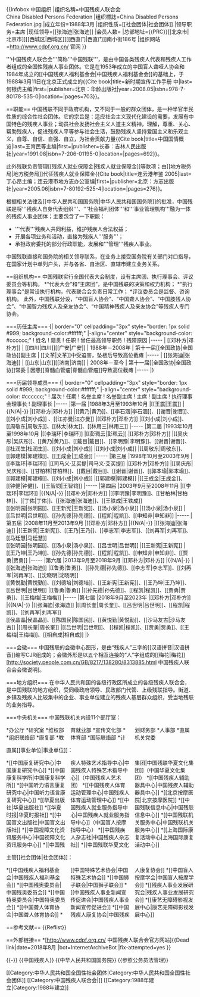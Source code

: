 {{Infobox 中国组织
|组织名稱=中国残疾人联合会<br>China Disabled Persons Federation
|组织標誌=China Disabled Persons Federation.jpg
|成立年份=1988年3月
|组织性质=[[社会团体|社会团体]]
|领导职务=主席
|现任领导=[[张海迪|张海迪]]
|会员人数=
|总部地址={{PRC}}[[北京市|北京市]][[西城区|西城区]][[西直门|西直门]]南小街186号
|组织网站=http://www.cdpf.org.cn/ 官网
}}

'''中国残疾人联合会'''简称'''中国残联'''，是由中国各类残疾人代表和残疾人工作者组成的全国性残疾人事业团体。它是在1953年成立的中国盲人聋哑人协会和1984年成立的[[中国残疾人福利基金会|中国残疾人福利基金会]]的基础上，于1988年3月11日在北京正式成立的<ref>{{Cite book|title=新时期宣传工作手册 中|last=何银虎主编|first=|publisher=北京：华龄出版社|year=2008.05|isbn=978-7-80178-535-0|location=|pages=703}}</ref>。

==职能==
中国残联不同于政府机构，又不同于一般的群众团体，是一种半官半民性质的综合性社会团体。它的宗旨是：适应社会主义现代化建设的需要，发展有中国特色的残疾人事业；动员社会发扬社会主义人道主义精神，理解，尊重、关心、帮助残疾人，促进残疾人平等参与社会生活，鼓励残疾人坚持爱国主义和乐观主义，自尊、自信、自强、自立，为社会贡献力量<ref>{{Cite book|title=中国国情概览|last=王育民等主编|first=|publisher=长春：吉林人民出版社|year=1991.08|isbn=7-206-01195-0|location=|pages=692}}</ref>。

此外残联负责管理[[残疾人就业保障金|残疾人就业保障金]]等款项；由[[地方税务局|地方税务局]]代征残疾人就业保障金<ref>{{Cite book|title=连云港年鉴 2005|last=丁心昂主编；连云港市地方志办公室编|first=|publisher=北京：方志出版社|year=2005.06|isbn=7-80192-525-4|location=|pages=276}}</ref>。

根据相关法律及[[中华人民共和国国务院|中华人民共和国国务院]]的批准，中国残联是将'''残疾人自身代表组织'''、'''社会福利团体'''和'''事业管理机构'''融为一体的残疾人事业团体；主要包含了一下职能：
* '''代表'''残疾人共同利益，维护残疾人合法权益；
* 开展各项业务和活动，直接为残疾人'''服务'''；
* 承担政府委托的部分行政职能，发展和'''管理'''残疾人事业。

中国残联直接和国务院的相关领导联系，在业务上接受国务院有关部门对口指导，在国家计划中单列户头，并与各省、自治区、直辖市建立业务关系。

==组织机构==
中国残联实行全国代表大会制度，设有主席团、执行理事会、评议委员会等机构。
*“代表大会”和“主席团”，是中国残联的决策和权力机构；
*“执行理事会”是常设执行机构，代表联合会负责日常工作；
*评议委员会是监督、咨询机构。
此外，中国残联分设，“中国盲人协会”、“中国聋人协会”、“中国肢残人协会”、“中国智力残疾人及亲友协会”、“中国精神残疾人及亲友协会”等残疾人专门协会。

===历任主席===
{| border="0" cellpadding="3px" style="border: 1px solid #999; background-color:#ffffff;"
|-align="center" style="background-color: #cccccc;"
! 姓名
! 籍贯
! 任职
! 曾任最高领导职务
! 残障原因
|-----
| [[邓朴方|邓朴方]]
| [[四川|四川]][[广安|广安]]
| 1988年－2008年
| 第十一届[[全国政协|全国政协]]副主席
| [[文革|文革]]中受迫害，坠楼后导致高位截瘫
|-----
| [[张海迪|张海迪]]
| [[山东|山东]][[济南|济南]]
| 2008年－至今
| 第十一届[[全国政协|全国政协]]常委
| 因患[[脊髓血管瘤|脊髓血管瘤]]导致高位截瘫
|-----
|}

===历届领导成员===
{| border="0" cellpadding="3px" style="border: 1px solid #999; background-color:#ffffff;"
|-align="center" style="background-color: #cccccc;"
! 届次
! 任期
! 名誉主席
! 名誉副主席
! 主席
! 副主席
! 执行理事会理事长
! 副理事长
|-----
|第一届
|1988年3月至1993年10月
|[[王震|王震]]
|{{N/A|-}}
|[[邓朴方|邓朴方]]
|[[黄乃|黄乃]]、[[李石涵|李石涵]]、[[谢晋|谢晋]]、[[刘小成|刘小成]] 、[[江亦曼|江亦曼]]
|[[邓朴方|邓朴方]]
|[[刘小成|刘小成]]、[[周敬东|周敬东]]、[[林太|林太]]、[[林用三|林用三]]
|-----
|第二届
|1993年10月至1998年10月
|[[李瑞环|李瑞环]]
|[[彭珮云|彭珮云]]
|[[邓朴方|邓朴方]]
|[[吴庆彤|吴庆彤]]、[[黄乃|黄乃]]、[[戴目|戴目]]、[[李明豫|李明豫]]、[[谢晋|谢晋]]、[[杜润生|杜润生]]、[[刘小成|刘小成]]
|[[刘小成|刘小成]]
|[[周敬东|周敬东]]、[[郭建模|郭建模]]、[[王成金|王成金]]
|-----
|第三届
|1998年10月至2003年9月
|[[李瑞环|李瑞环]]
|[[司马义·艾买提|司马义·艾买提]]
|[[邓朴方|邓朴方]]
|[[吴庆彤|吴庆彤]]、[[甘柏林|甘柏林]]、[[戴目|戴目]]、[[谢晋|谢晋]]、[[郭本瑜|郭本瑜]]、[[郭建模|郭建模]]、[[刘小成|刘小成]]
|[[郭建模|郭建模]]
|[[王成金|王成金]]、[[钟健|钟健]]、[[王智钧|王智钧]]
|-----
|第四届
|2003年9月至2008年11月
|[[李瑞环|李瑞环]]
|{{N/A|-}}
|[[邓朴方|邓朴方]]
|[[李明豫|李明豫]]、[[甘柏林|甘柏林]]、[[丁佑|丁佑]]、[[张海迪|张海迪]]、[[王铁成|王铁成]]<br>[[张明园|张明园]]、[[王新宪|王新宪]]、[[汤小泉|汤小泉]]
|[[汤小泉|汤小泉]]
|[[吕世明|吕世明]]、[[孙先德|孙先德]]、[[程凯|程凯]]、[[申知非|申知非]]
|-----
|第五届
|2008年11月至2013年9月
|[[邓朴方|邓朴方]]
|{{N/A|-}}
|[[张海迪|张海迪]]
|[[王新宪|王新宪]]、[[王乃|王乃]]、[[李志军|李志军]]、[[刘再军|刘再军]]、[[马廷慧|马廷慧]]<br>[[张明园|张明园]]、[[汤小泉|汤小泉]]、[[吕世明|吕世明]]
|[[王新宪|王新宪]]
|[[王乃坤|王乃坤]]、[[孙先德|孙先德]]、[[程凯|程凯]]、[[申知非|申知非]]、[[贾勇|贾勇]]
|-----
|第六届
|2013年9月至2018年9月
|[[邓朴方|邓朴方]]
|{{N/A|-}}
|[[张海迪|张海迪]]
|[[鲁勇|鲁勇]]、[[孙先德|孙先德]]、[[李志军|李志军]]、[[刘再军|刘再军]]、[[沈晓明|沈晓明]]<br>[[黄悦勤|黄悦勤]]、[[刘德培|刘德培]]、[[王新宪|王新宪]]、[[王乃坤|王乃坤]]、[[吕世明|吕世明]]
|[[鲁勇|鲁勇]]
|[[孙先德|孙先德]]、[[程凯|程凯]]、[[贾勇|贾勇]]、[[王梅梅|王梅梅]]
|-----
|第七届
|2018年9月至2023年
|[[邓朴方|邓朴方]]
|{{N/A|-}}
|[[张海迪|张海迪]]
|[[周长奎|周长奎]]、[[吕世明|吕世明]]、[[程凯|程凯]]、[[刘再军|刘再军]]<br>[[侯晶晶|侯晶晶]]、[[陈国民|陈国民]]、[[黄悦勤|黄悦勤]]、[[沙马友古|沙马友古]]
|[[周长奎|周长奎]]
|[[吕世明|吕世明]]、 [[程凯|程凯]]、[[贾勇|贾勇]]、[[王梅梅|王梅梅]]、[[相自成|相自成]]
|}

===会徽===
中国残联的会徽中心图形，是由“残疾人”三字的[[汉语拼音|汉语拼音]]缩写CJR组成的；会徽外形是以五个相互连接的“人”字组成的[[梅花|梅花]]<ref>[http://society.people.com.cn/GB/8217/138280/8313885.html 中国残疾人联合会会徽说明]</ref>。

===地方组织===
在中华人民共和国的各级行政区所成立的各级残疾人联合会，是中国残联的地方组织，受同级政府领导、民政部门代管、上级残联指导。街道、乡镇及残疾人比较集中的企业、事业单位建立的残疾人基层群众组织，受当地残联的业务指导。

===中央机关===
中国残联机关内设11个部厅室：
<div style="-moz-column-count:3; column-count:3;">
*办公厅
*研究室
*维权部
*组织联络部
*康复部
*教育就业部
*宣传文化部
*体育部
*国际联络部
*计划财务部
*人事部
*直属机关党委
</div>

直属[[事业单位|事业单位]]：
<div style="-moz-column-count:3; column-count:3;">
*[[中国康复研究中心|中国康复研究中心]]
*[[中国康复科学所|中国康复科学所]]
*[[中国听力语言康复研究中心|中国听力语言康复研究中心]]
*[[华夏出版社|华夏出版社]]
*[[华夏时报|华夏时报社]]
*[[中国盲文出版社|中国盲文出版社]]
*[[中国视障文化资讯服务中心|中国视障文化资讯服务中心]]
*[[中国残疾人特殊艺术指导中心|中国残疾人特殊艺术指导中心]]（中国残疾人艺术团）
*[[中国残疾人体育运动管理中心|中国残疾人体育运动管理中心]]
*[[中国残疾人就业服务指导中心|中国残疾人就业服务指导中心]]（中国盲人按摩指导中心）
*[[中国残疾人杂志社|中国残疾人杂志社]]
*[[中国残联华夏文化集团|中国残联华夏文化集团]]（中国华夏文化集团）
*[[中国残疾人辅助器具中心|中国残疾人辅助器具中心]]
*[[北京按摩医院|北京按摩医院]]
*[[中国残联信息中心|中国残联信息中心]]
*[[中国残联机关服务中心|中国残联机关服务中心]]
*[[上海国际康复活动中心|上海国际康复活动中心]]
</div>

主管[[社会团体|社会团体]]：
<div style="-moz-column-count:3; column-count:3;">
*[[中国残疾人福利基金会|中国残疾人福利基金会]]
*[[中国残奥委员会|中国残奥委员会]]
*[[中国特奥委员会|中国特奥委员会]]
*[[中国聋人体育协会|中国聋人体育协会]]
*[[中国特殊艺术协会|中国特殊艺术协会]]
*[[中国狮子联会|中国狮子联会]]
*[[中国残疾人事业新闻宣传促进会|中国残疾人事业新闻宣传促进会]]
*[[中国残疾人康复协会|中国残疾人康复协会]]
*[[中国盲人按摩学会|中国盲人按摩学会]]
*[[残疾人事业发展研究会|残疾人事业发展研究会]]
*[[康艺无障碍影视发展中心|康艺无障碍影视发展中心]]
</div>

==参考文献==
{{Reflist}}

==外部链接==
*[http://www.cdpf.org.cn/ 中国残疾人联合会官方网站]{{Dead link|date=2018年8月 |bot=InternetArchiveBot |fix-attempted=yes }}


{{-}}
{{中国残疾人}}
{{中华人民共和国国务院}}
{{参照公务员法管理}}

[[Category:中华人民共和国全国性社会团体|Category:中华人民共和国全国性社会团体]]
[[Category:中国残疾人联合会|]]
[[Category:1988年建立|Category:1988年建立]]